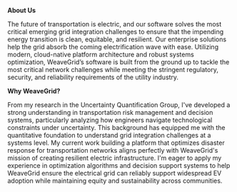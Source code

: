 
**About Us**

The future of transportation is electric, and our software solves the most critical emerging grid integration challenges to ensure that the impending energy transition is clean, equitable, and resilient. Our enterprise solutions help the grid absorb the coming electrification wave with ease. Utilizing modern, cloud-native platform architecture and robust systems optimization, WeaveGrid’s software is built from the ground up to tackle the most critical network challenges while meeting the stringent regulatory, security, and reliability requirements of the utility industry.

**Why WeaveGrid?**

From my research in the Uncertainty Quantification Group, I've developed a strong understanding in transportation risk management and decision systems, particularly analyzing how engineers navigate technological constraints under uncertainty. This background has equipped me with the quantitative foundation to understand grid integration challenges at a systems level. My current work building a platform that optimizes disaster response for transportation networks aligns perfectly with WeaveGrid's mission of creating resilient electric infrastructure. I'm eager to apply my experience in optimization algorithms and decision support systems to help WeaveGrid ensure the electrical grid can reliably support widespread EV adoption while maintaining equity and sustainability across communities.